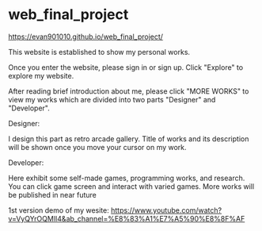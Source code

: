 # web_final_project

https://evan901010.github.io/web_final_project/

This website is established to show my personal works.

Once you enter the website, please sign in or sign up. Click "Explore" to explore my website.

After reading brief introduction about me, please click "MORE WORKS" to view my works which are divided into two parts "Designer" and "Developer".

Designer:
  
  I design this part as retro arcade gallery. Title of works and its description will be shown once  you move your cursor on my work.
  
Developer:

  Here exhibit some self-made games, programming works, and research. You can click game screen and interact with varied games. More works will be published in near future

1st version demo of my wesite:
https://www.youtube.com/watch?v=VyQYrOQMlI4&ab_channel=%E8%83%A1%E7%A5%90%E8%8F%AF

